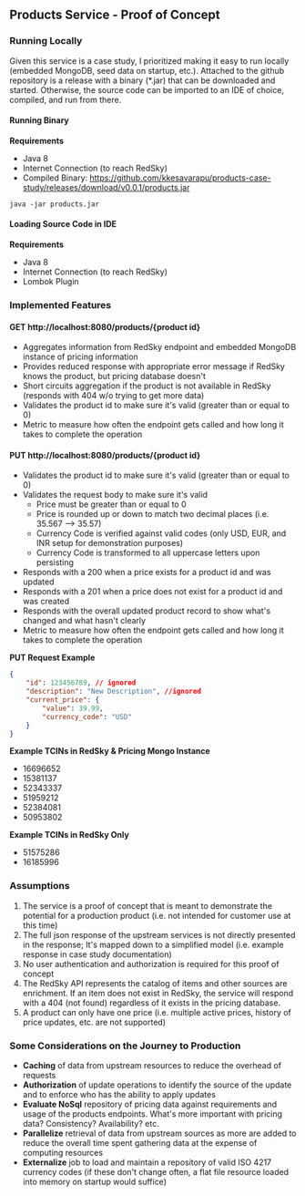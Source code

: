 ## Products Service - Proof of Concept

### Running Locally
Given this service is a case study, I prioritized making it easy to run locally (embedded MongoDB, seed data on startup, etc.). Attached to the github repository is a release with a binary (*.jar) that can be downloaded and started. Otherwise, the source code can be imported to an IDE of choice, compiled, and run from there.

#### Running Binary

**Requirements**
- Java 8
- Internet Connection (to reach RedSky)
- Compiled Binary: https://github.com/kkesavarapu/products-case-study/releases/download/v0.0.1/products.jar

```
java -jar products.jar
```

#### Loading Source Code in IDE

**Requirements**
- Java 8
- Internet Connection (to reach RedSky)
- Lombok Plugin

### Implemented Features

#### GET http://localhost:8080/products/{product id}
- Aggregates information from RedSky endpoint and embedded MongoDB instance of pricing information
- Provides reduced response with appropriate error message if RedSky knows the product, but pricing database doesn't
- Short circuits aggregation if the product is not available in RedSky (responds with 404 w/o trying to get more data)
- Validates the product id to make sure it's valid (greater than or equal to 0)
- Metric to measure how often the endpoint gets called and how long it takes to complete the operation

#### PUT http://localhost:8080/products/{product id}
- Validates the product id to make sure it's valid (greater than or equal to 0)
- Validates the request body to make sure it's valid
    - Price must be greater than or equal to 0
    - Price is rounded up or down to match two decimal places (i.e. 35.567 --> 35.57)
    - Currency Code is verified against valid codes (only USD, EUR, and INR setup for demonstration purposes)
    - Currency Code is transformed to all uppercase letters upon persisting
- Responds with a 200 when a price exists for a product id and was updated
- Responds with a 201 when a price does not exist for a product id and was created
- Responds with the overall updated product record to show what's changed and what hasn't clearly
- Metric to measure how often the endpoint gets called and how long it takes to complete the operation

**PUT Request Example**
```json
{
	"id": 123456789, // ignored
	"description": "New Description", //ignored
	"current_price": {
		"value": 39.99,
		"currency_code": "USD"
	}
}
```

**Example TCINs in RedSky & Pricing Mongo Instance**
- 16696652
- 15381137
- 52343337
- 51959212
- 52384081
- 50953802

**Example TCINs in RedSky Only**
- 51575286
- 16185996

### Assumptions
1. The service is a proof of concept that is meant to demonstrate the potential for a production product (i.e. not intended for customer use at this time)
2. The full json response of the upstream services is not directly presented in the response; It's mapped down to a simplified model (i.e. example response in case study documentation)
3. No user authentication and authorization is required for this proof of concept
4. The RedSky API represents the catalog of items and other sources are enrichment. If an item does not exist in RedSky, the service will respond with a 404 (not found) regardless of it exists in the pricing database.
5. A product can only have one price (i.e. multiple active prices, history of price updates, etc. are not supported)

### Some Considerations on the Journey to Production
- **Caching** of data from upstream resources to reduce the overhead of requests
- **Authorization** of update operations to identify the source of the update and to enforce who has the ability to apply updates
- **Evaluate NoSql** repository of pricing data against requirements and usage of the products endpoints. What's more important with pricing data? Consistency? Availability? etc.
- **Parallelize** retrieval of data from upstream sources as more are added to reduce the overall time spent gathering data at the expense of computing resources
- **Externalize** job to load and maintain a repository of valid ISO 4217 currency codes (if these don't change often, a flat file resource loaded into memory on startup would suffice)
